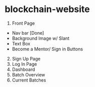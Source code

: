 # blockchain-website
1. Front Page
- Nav bar [Done]
- Background Image w/ Slant
- Text Box
- Become a Mentor/ Sign in Buttons
2. Sign Up Page
3. Log In Page
3. Dashboard
4. Batch Overview
5. Current Batches
